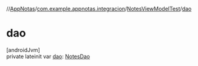 //[AppNotas](../../../index.md)/[com.example.appnotas.integracion](../index.md)/[NotesViewModelTest](index.md)/[dao](dao.md)

# dao

[androidJvm]\
private lateinit var [dao](dao.md): [NotesDao](../../com.example.appnotas.database/-notes-dao/index.md)
